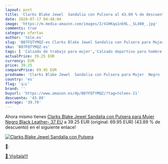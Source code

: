 ```yaml
---
layout: post
title: 'Clarks Blake Jewel  Sandalia con Pulsera al 43.89 % de descuento'
date: 2020-07-17 04:48:04
image: 'https://m.media-amazon.com/images/I/41HKqa1nb9L._SL400_.jpg'
comments: true
category: ofertas
author: 'tole.es'
slug: 'B07FQTYMQZ-es Clarks Blake Jewel Sandalia con Pulsera para Mujer Negro...'
sku: 'B07FQTYMQZ-es'
tags: [ 'Calzado de trabajo para mujer','Calzado deportivo para hombre','Calzado sanitario y de hostelería para mujer','Chanclas y sandalias de piscina para hombre','Sandalias y chanclas para niña','Zapatillas y calzado deportivo para hombre','Zapatos','Zapatos para hombre','Zapatos para mujer','Zapatos para niñas pequeñas','Zapatos y complementos','Zuecos sanitarios y de hostelería para mujer','Zuecos y mules para hombre','sandalia', ]
actualPrice: 39.25 EUR
currency: EUR
price: 39.25
comparePrice: 69.95 EUR
prodname: 'Clarks Blake Jewel  Sandalia con Pulsera para Mujer  Negro  Black Leather-   37 EU'
country: 'es'
flag: '🇪🇸'
brand: ''
buyurl: 'https://www.amazon.es/dp/B07FQTYMQZ/?tag=tolees-21'
descuento: '43.89'
average: '39.79'
---
```


Ahora mismo tienes [Clarks Blake Jewel  Sandalia con Pulsera para Mujer  Negro  Black Leather-   37 EU](https://www.amazon.es/dp/B07FQTYMQZ/?tag=tolees-21) a 39.25 EUR (original: 69.95 EUR) (43.89 %  de descuento) en el siguiente enlace!

[![Clarks Blake Jewel  Sandalia con Pulsera](https://m.media-amazon.com/images/I/41HKqa1nb9L._SL400_.jpg)](https://www.amazon.es/dp/B07FQTYMQZ/?tag=tolees-21)

🔎:


[🛒 Visítala!!!](https://www.amazon.es/dp/B07FQTYMQZ/?tag=tolees-21)
